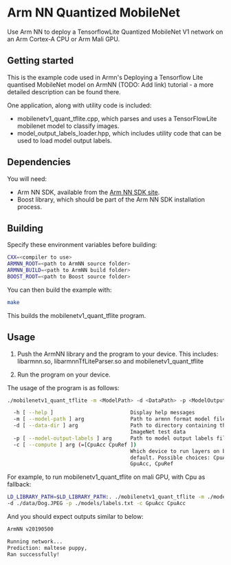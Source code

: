 # Arm NN Quantized MobileNet

Use Arm NN to deploy a TensorflowLite Quantized MobileNet V1 network on an Arm Cortex-A CPU or Arm Mali GPU.

## Getting started

This is the example code used in Armn's Deploying a Tensorflow Lite quantised MobileNet model on ArmNN (TODO: Add link)
tutorial - a more detailed description can be found there.

One application, along with utility code is included:
* mobilenetv1_quant_tflite.cpp, which parses and uses a TensorFlowLite mobilenet model to classify images.
* model_output_labels_loader.hpp, which includes utility code that can be used to load model output labels.


## Dependencies
You will need:
* Arm NN SDK, available from the [Arm NN SDK
site](https://developer.arm.com/products/processors/machine-learning/arm-nn).
* Boost library, which should be part of the Arm NN SDK installation process.


## Building
Specify these environment variables before building:
```sh
CXX=<compiler to use>
ARMNN_ROOT=<path to ArmNN source folder>
ARMNN_BUILD=<path to ArmNN build folder>
BOOST_ROOT=<path to Boost source folder>
```

You can then build the example with:
```sh
make
```

This builds the mobilenetv1_quant_tflite program.

## Usage

1. Push the ArmNN library and the program to your device. This includes: libarmnn.so, libarmnnTfLiteParser.so and
mobilenetv1_quant_tflite

2. Run the program on your device.

The usage of the program is as follows:
```sh
./mobilenetv1_quant_tflite -m <ModelPath> -d <DataPath> -p <ModelOutputLabels> [-c <ComputeDevices>]

  -h [ --help ]                         Display help messages
  -m [ --model-path ] arg               Path to armnn format model file
  -d [ --data-dir ] arg                 Path to directory containing the
                                        ImageNet test data
  -p [ --model-output-labels ] arg      Path to model output labels file.
  -c [ --compute ] arg (=[CpuAcc CpuRef ])
                                        Which device to run layers on by
                                        default. Possible choices: CpuAcc,
                                        GpuAcc, CpuRef
```
For example, to run mobilenetv1_quant_tflite on mali GPU, with Cpu as fallback:
```sh
LD_LIBRARY_PATH=$LD_LIBRARY_PATH:. ./mobilenetv1_quant_tflite -m ./models/mobilenetv1_1.0_quant_224.tflite
-d ./data/Dog.JPEG -p ./models/labels.txt -c GpuAcc CpuAcc
```

And you should expect outputs similar to below:
```sh
ArmNN v20190500

Running network...
Prediction: maltese puppy,
Ran successfully!
```
